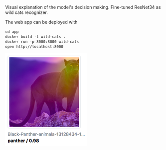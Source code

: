 Visual explanation of the model's decision making. Fine-tuned ResNet34 as wild cats recognizer.

The web app can be deployed with
```
cd app
docker build -t wild-cats .
docker run -p 8000:8000 wild-cats
open http://localhost:8000
```

![](app.png)
